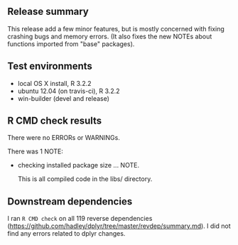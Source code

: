 ## Release summary

This release add a few minor features, but is mostly concerned with fixing crashing bugs and memory errors. (It also fixes the new NOTEs about functions imported from "base" packages).

## Test environments

* local OS X install, R 3.2.2
* ubuntu 12.04 (on travis-ci), R 3.2.2
* win-builder (devel and release)

## R CMD check results

There were no ERRORs or WARNINGs. 

There was 1 NOTE:

* checking installed package size ... NOTE. 

  This is all compiled code in the libs/ directory.

## Downstream dependencies

I ran `R CMD check` on all 119 reverse dependencies (https://github.com/hadley/dplyr/tree/master/revdep/summary.md). 
I did not find any errors related to dplyr changes.
